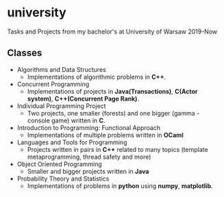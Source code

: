 # university
Tasks and Projects from my bachelor's at University of Warsaw 2019-Now

## Classes
* Algorithms and Data Structures
  * Implementations of algorithmic problems in **C++**.
* Concurrent Programming
  * Implementations of projects in **Java(Transactions)**, **C(Actor system)**, **C++(Concurrent Page Rank)**.
* Individual Programming Project
  * Two projects, one smaller (forests) and one bigger (gamma - console game) written in **C**. 
* Introduction to Programming: Functional Approach
  * Implementations of multiple problems written in **OCaml**
* Languages and Tools for Programming
  * Projects written in pairs in **C++** related to many topics (template metaprogramming, thread safety and more)
* Object Oriented Programming
  * Smaller and bigger projects written in **Java**
* Probability Theory and Statistics
  * Implementations of problems in **python** using **numpy**, **matplotlib**.
